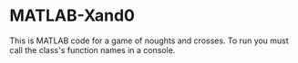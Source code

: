 # MATLAB-Xand0
This is MATLAB code for a game of noughts and crosses.
To run you must call the class's function names in a console.

